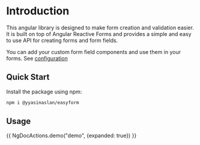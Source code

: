 # Introduction

This angular library is designed to make form creation and validation easier.
It is built on top of Angular Reactive Forms and provides
a simple and easy to use API for creating forms and form fields.

You can add your custom form field components and use them in your forms. See [configuration](/docs/getting-started/configuration)

## Quick Start

Install the package using npm:

```bash
npm i @yyasinaslan/easyform
```

## Usage

{{ NgDocActions.demo("demo", {expanded: true}) }}
